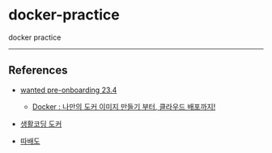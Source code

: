 # docker-practice

docker practice

---

## References

- [wanted pre-onboarding 23.4](https://jp-recruit.wanted.jobs/events/pre_challenge_be_6)

  - [Docker : 나만의 도커 이미지 만들기 부터, 클라우드 배포까지!](https://github.com/drum-grammer/docker-pro-wanted)

- [생활코딩 도커](https://opentutorials.org/course/4781)

- [따배도](https://www.youtube.com/watch?v=NLUugLQ8unM&list=PLApuRlvrZKogb78kKq1wRvrjg1VMwYrvi)


